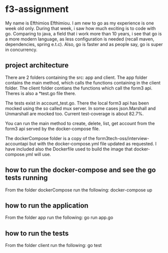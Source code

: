 # f3-assignment
My name is Efthimios Efthimiou. I am new to go as my experience is one week old only. During that week, i saw how much exciting is to code with go. 
Comparing to java, a field that i work more than 10 years, i see that go is a more modern language, as less configuration is needed (recall maven, dependencies, spring e.t.c).
Also, go is faster and as people say, go is super in concurrency.

## project architecture
There are 2 folders containing the src: app and client. The app folder contains the main method, which calls the functions containing in the client folder.
The client folder contians the functions which call the form3 api. Theres is also a *test.go file there.

The tests exist in account_test.go. There the local form3 api has been mocked using the so called mux server.
In some cases json.Marshall and Unmarshall are mocked too. Current test-coverage is about 82.7%.

You can run the main method to create, delete, list, get account from the form3 api served by the docker-compose file. 

The dockerCompose folder is a copy of the form3tech-oss/interview-accountapi but with the docker-compose.yml file updated as requested.
I have included also the Dockerfile used to build the image that docker-compose.yml will use.

## how to run the docker-compose and see the go tests running
From the folder dockerCompose run the following: docker-compose up

## how to run the application
From the folder app run the following: go run app.go

## how to run the tests
From the folder client run the following: go test
